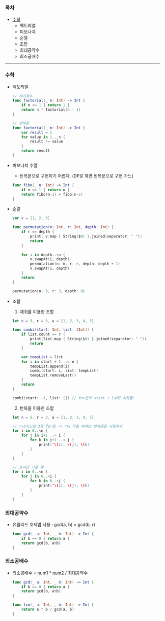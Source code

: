 ### 목차
- [수학](#수학)
    - 팩토리얼
    - 피보나치
    - 순열
    - 조합
    - 최대공약수
    - 최소공배수
---
### 수학
- 팩토리얼
    ```swift
    // 재귀함수
    func factorial(_ n: Int) -> Int {
        if n <= 1 { return 1 }
        return n * factorial(n - 1)
    }
    
    // 반복문
    func factorial(_ n: Int) -> Int {
        var result = 1
        for value in 1...n {
            result *= value
        }
        return result
    }
    ```
    
- 피보나치 수열
    - 반복문으로 구현하기 어렵다. (DP로 하면 반복문으로 구현 가느)
    
    ```swift
    func fibo(_ n: Int) -> Int {
        if n <= 1 { return n }
        return fibo(n-1) + fibo(n-2)
    }
    ```

- 순열
    
    ```swift
    var v = [1, 2, 3]
    
    func permutation(n: Int, r: Int, depth: Int) {
        if r == depth {
            print( v.map { String($0) }.joined(separator: " "))
            return
        }
        
        for i in depth..<n {
            v.swapAt(i, depth)
            permutation(n: n, r: r, depth: depth + 1)
            v.swapAt(i, depth)
        }
        return
    }
    
    permutation(n: 3, r: 3, depth: 0)
    ```

- 조합
    1. 재귀를 이용한 조합

    ```swift
    let n = 5, r = 3, a = [1, 2, 3, 4, 5]

    func combi(start: Int, list: [Int]) {
        if list.count == r {
            print(list.map { String($0) }.joined(separator: " "))
            return
        }

        var tempList = list
        for i in start + 1 ..< n {
            tempList.append(i)
            combi(start: i, list: tempList)
            tempList.removeLast()
        }
        return
    }

    combi(start: -1, list: []) // for문이 start + 1부터 시작함!
    ```

    2. 반복을 이용한 조합

    ```swift
    let n = 5, r = 3, a = [1, 2, 3, 4, 5]

    // r=3이므로 3중 for문 -> r이 작을 때에만 반복문을 사용하자
    for i in 0..<n {
        for j in i+1 ..< i {
            for k in j+1 ..< j {
                print("\(i), \(j), \(k)
            }
        }
    }

    // 순서만 다를 뿐
    for i in 0..<n {
        for j in 0..<i {
            for k in 0..<j {
                print("\(i), \(j), \(k)
            }
        }
    }
    ```
    
### 최대공약수

- 유클리드 호제법 사용 : gcd(a, b) = gcd(b, r)
    
    ```swift
    func gcd(_ a: Int, _ b: Int) -> Int {
        if b == 0 { return a }
        return gcd(b, a%b)
    }
    ```
    

### 최소공배수

- 최소공배수 = num1 * num2 / 최대공약수
    
    ```swift
    func gcd(_ a: Int, _ b: Int) -> Int {
        if b == 0 { return a }
        return gcd(b, a%b)
    }
    
    func lcm(_ a: Int, _ b: Int) -> Int {
        return a * b / gcd(a, b)
    }
    ```
